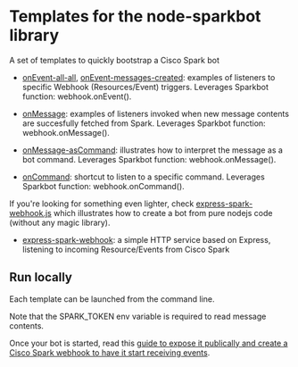 # Templates for the node-sparkbot library

A set of templates to quickly bootstrap a Cisco Spark bot

- [onEvent-all-all](onEvent-all-all.js), [onEvent-messages-created](onEvent-messages-created.js): examples of listeners to specific Webhook (Resources/Event) triggers. Leverages Sparkbot function: webhook.onEvent().

- [onMessage](onMessage.js): examples of listeners invoked when new message contents are succesfully fetched from Spark. Leverages Sparkbot function: webhook.onMessage(). 

- [onMessage-asCommand](onMessage-asCommand.js): illustrates how to interpret the message as a bot command. Leverages Sparkbot function: webhook.onMessage().

- [onCommand](onCommand.js): shortcut to listen to a specific command. Leverages Sparkbot function: webhook.onCommand().


If you're looking for something even lighter, check [express-spark-webhook.js](express-spark-webhook.js) which illustrates how to create a bot from pure nodejs code (without any magic library).

- [express-spark-webhook](express-spark-webhook.js): a simple HTTP service based on Express, listening to incoming Resource/Events from Cisco Spark


## Run locally

Each template can be launched from the command line.

Note that the SPARK_TOKEN env variable is required to read message contents.

Once your bot is started, read this [guide to expose it publically and create a Cisco Spark webhook to have it start receiving events](../docs/GuideToRunLocally.md).



 